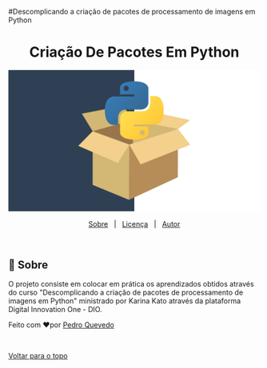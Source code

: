 #Descomplicando a criação de pacotes de processamento de imagens em Python

<h1 align="center">Criação De Pacotes Em Python</h1>

<p align="center">
  <img alt="Principal linguagem do projeto" src="https://github.com/pehhc/Descomplicando-a-cria-o-de-pacotes-de-processamento-de-imagens-em-Python/blob/d562ad9f2fe9a728c01d55e058b2374dd28182b3/package.jpg">

</p>


<p align="center">
  <a href="#dart-sobre">Sobre</a> &#xa0; | &#xa0;
  <a href="#memo-licença">Licença</a> &#xa0; | &#xa0;
  <a href="https://github.com/pehhc" target="_blank">Autor</a>
</p>

<br>

## :dart: Sobre ##

O projeto consiste em colocar em prática os aprendizados obtidos através do curso "Descomplicando a criação de pacotes de processamento de imagens em Python" ministrado por Karina Kato através da plataforma Digital Innovation One - DIO.



Feito com :heart:por <a href = "https://github.com/pehhc" target="_blank">Pedro Quevedo </a>

&#xa0;

<a href="#top">Voltar para o topo</a>
